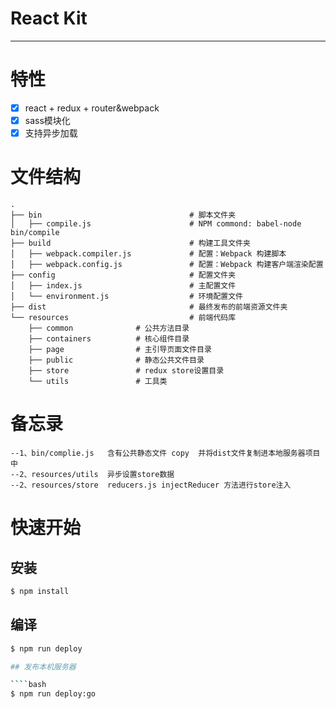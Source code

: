 # React Kit

 
---

# 特性

- [x] react + redux + router&webpack
- [x] sass模块化
- [x] 支持异步加载

# 文件结构

```
.
├── bin                                 # 脚本文件夹
│   ├── compile.js                      # NPM commond: babel-node bin/compile
├── build                               # 构建工具文件夹
│   ├── webpack.compiler.js             # 配置：Webpack 构建脚本
│   ├── webpack.config.js               # 配置：Webpack 构建客户端渲染配置
├── config                              # 配置文件夹
│   ├── index.js                        # 主配置文件
│   └── environment.js                  # 环境配置文件
├── dist                                # 最终发布的前端资源文件夹
└── resources                           # 前端代码库
    ├── common				# 公共方法目录
    ├── containers			# 核心组件目录
    ├── page				# 主引导页面文件目录
    ├── public				# 静态公共文件目录
    ├── store				# redux store设置目录 
    └── utils				# 工具类

```

# 备忘录
```
--1、bin/complie.js   含有公共静态文件 copy  并将dist文件复制进本地服务器项目中
--2、resources/utils  异步设置store数据
--2、resources/store  reducers.js injectReducer 方法进行store注入

```


# 快速开始

## 安装

````bash
$ npm install
````

## 编译

````bash
$ npm run deploy

## 发布本机服务器

````bash
$ npm run deploy:go